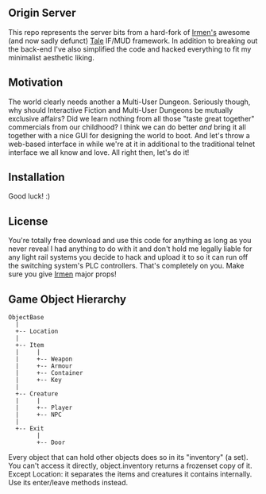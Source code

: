 ## Origin Server

This repo represents the server bits from a hard-fork of [Irmen's](https://github.com/irmen) awesome (and now sadly defunct) [Tale](https://github.com/irmen/Tale) IF/MUD framework. In addition to breaking out the back-end I've also simplified the code and hacked everything to fit my minimalist aesthetic liking.

## Motivation

The world clearly needs another a Multi-User Dungeon. Seriously though, why should Interactive Fiction and Multi-User Dungeons be mutually exclusive affairs? Did we learn nothing from all those "taste great together" commercials from our childhood? I think we can do better *and* bring it all together with a nice GUI for designing the world to boot. And let's throw a web-based interface in while we're at it in additional to the traditional telnet interface we all know and love. All right then, let's do it!

## Installation

Good luck! :)

## License

You're totally free download and use this code for anything as long as you never reveal I had anything to do with it and don't hold me legally liable for any light rail systems you decide to hack and upload it to so it can run off the switching system's PLC controllers. That's completely on you. Make sure you give [Irmen](https://github.com/irmen) major props!

## Game Object Hierarchy

    ObjectBase
      |
      +-- Location
      |
      +-- Item
      |     |
      |     +-- Weapon
      |     +-- Armour
      |     +-- Container
      |     +-- Key
      |
      +-- Creature
      |     |
      |     +-- Player
      |     +-- NPC
      |
      +-- Exit
            |
            +-- Door


Every object that can hold other objects does so in its "inventory" (a set).
You can't access it directly, object.inventory returns a frozenset copy of it.
Except Location: it separates the items and creatures it contains internally.
Use its enter/leave methods instead.
